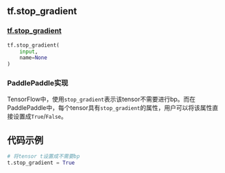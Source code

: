 ## tf.stop_gradient

### [tf.stop_gradient](https://www.tensorflow.org/versions/r1.13/api_docs/python/tf/stop_gradient)
``` python
tf.stop_gradient(
    input,
    name=None
)
```

### PaddlePaddle实现
TensorFlow中，使用`stop_gradient`表示该tensor不需要进行bp。而在PaddlePaddle中，每个tensor具有`stop_gradient`的属性，用户可以将该属性直接设置成`True`/`False`。

## 代码示例
```python
# 将tensor t设置成不需要bp
t.stop_gradient = True